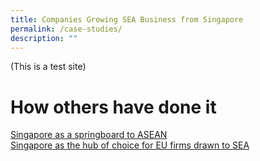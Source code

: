 ```yaml
---
title: Companies Growing SEA Business from Singapore
permalink: /case-studies/
description: ""
---
```

(This is a test site)
# How others have done it 
[Singapore as a springboard to ASEAN](https://www.edb.gov.sg/en/business-insights/insights/using-singapore-as-a-springboard-to-asean.html)
<br>[Singapore as the hub of choice for EU firms drawn to SEA](https://www.edb.gov.sg/en/business-insights/insights/singapore-remains-the-hub-of-choice-for-eu-firms-drawn-to-southeast-asia.html)